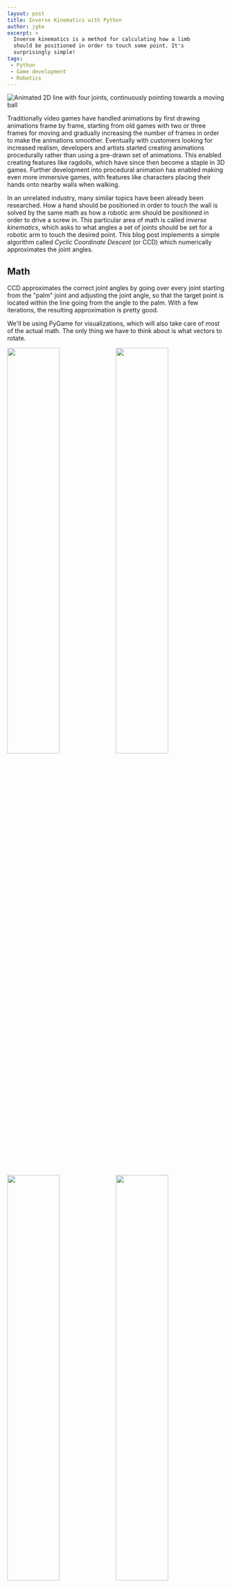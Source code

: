 ```yaml
---
layout: post
title: Inverse Kinematics with Python
author: jgke
excerpt: >
  Inverse kinematics is a method for calculating how a limb
  should be positioned in order to touch some point. It's
  surprisingly simple!
tags:
 - Python
 - Game development
 - Robotics
---
```


<img src="/img/inverse-kinematics-with-python/final_product.gif"
alt="Animated 2D line with four joints, continuously pointing towards a moving ball">

Traditionally video games have handled animations by first drawing animations
frame by frame, starting from old games with two or three frames for moving and
gradually increasing the number of frames in order to make the animations
smoother. Eventually with customers looking for increased realism, developers
and artists started creating animations procedurally rather than using a
pre-drawn set of animations. This enabled creating features like ragdolls,
which have since then become a staple in 3D games. Further development into
procedural animation has enabled making even more immersive games, with
features like characters placing their hands onto nearby walls when walking.

In an unrelated industry, many similar topics have been already been
researched. How a hand should be positioned in order to touch the wall is
solved by the same math as how a robotic arm should be positioned in order to
drive a screw in. This particular area of math is called _inverse kinematics_,
which asks to what angles a set of joints should be set for a robotic arm to
touch the desired point. This blog post implements a simple algorithm called
_Cyclic Coordinate Descent_ (or CCD) which numerically approximates the joint
angles.

Math
----

CCD approximates the correct joint angles by going over every joint starting
from the "palm" joint and adjusting the joint angle, so that the target point
is located within the line going from the angle to the palm. With a few
iterations, the resulting approximation is pretty good.

We'll be using PyGame for visualizations, which will also take care of most of
the actual math. The only thing we have to think about is what vectors to
rotate.

<div>
<img width="49%" src="/img/inverse-kinematics-with-python/math1.png" alt="" />
<img width="49%" src="/img/inverse-kinematics-with-python/math2.png" alt="" />
</div>
<div>
<img width="49%" src="/img/inverse-kinematics-with-python/math3.png" alt="" />
<img width="49%" src="/img/inverse-kinematics-with-python/math4.png" alt="" />
</div>

A quick primer in vector math: In our use case vectors are essentially objects
containing two numbers, `x` length and `y` length. Adding two vectors together
results in a third vector with the `x` and `y` components added together.
Negating `a` vector (or multiplying by -1) results in each component being
negated.

These can be visualized pretty easily. In the following graph, `a`, `b` and `c`
are vectors while `α` is the angle between `a` and `b`. If you add `b` and `c`
together, you get `a`. Similarly, if you remove `b` from `a`, you get `c`.

<div style="display: flex; justify-content: center; margin: 15px">
<img src="/img/inverse-kinematics-with-python/vectorprimer.png" alt="" />
</div>

With PyGame, these can be easily computed.

```python
from pygame.math import Vector2

a = Vector2(200, -100)
b = Vector2(200, 100)
c = a - b # or Vector2(0, -200)
alpha = a.angle_to(b)
```

Solving the angles
------------------

<div style="display: flex">
<img src="/img/inverse-kinematics-with-python/math5.png" alt="" />
</div>

In this picture, we need to first rotate `a` around `b`, so that the line
between `a` and `b` points towards the target. After that, we need to rotate
`a` and `b` around `c`, so that the line between `a` and `c` points towards the
target.

Let's start off by defining the points and the target. Since we are going to
rotate stuff, let's store the points as relative coordinates and a set of angles.

```python
points = list(map(Vector2, [(100, 100), (200, 100), (300, 100), (400, 100), (500, 100)]))
target = Vector2(450, 300)

rel_points = []
angles = []

for i in range(1, len(points)):
    rel_points.append(points[i] - points[i-1])
    angles.append(0)
```

Let's consider the simple case first. When we are trying to adjust the
`a-b-target` angle, we want to rotate `a` around `b`. Essentially, we want to
change the current angle to 0.

```python
i = len(points)-2 # second-to-last index
endpoint = a
current_point = b

angle = (endpoint-current_point).angle_to(target-current_point)
angles[i] += angle
```

What about the second iteration, when we are rotating `a` and `b` around `c`?

```python
i = len(points)-3 # third-to-last index
endpoint = a - rel_points[len(points)-1] + rel_points[len(points)-1].rotate(angles[i+1])
current_point = b

angle = (endpoint-current_point).angle_to(target-current_point)
angles[i] += angle
```

The code is identical except for calculating the position of the endpoint.
Let's generalize it to a function:

```python
def solve_ik(i, endpoint, target):
    if i < len(points) - 2:
        endpoint = solve_ik(i+1, endpoint, target)
    current_point = points[i]

    angle = (endpoint-current_point).angle_to(target-current_point)
    angles[i] += angle

    return current_point + (endpoint-current_point).rotate(angle)
```

This function recursively goes through the points, starting from the last point
and moving backwards. Every time it updates one angle, it rotates the endpoint around
the just-updated angle.

Rendering
---------

PyGame makes rendering things easy, the drawing code almost looks like
pseudocode. We simply render every point and draw straight lines between them.

```python
def render():
    black = 0, 0, 0
    white = 255, 255, 255

    screen.fill(white)
    for i in range(1, len(points)):
        prev = points[i-1]
        cur = points[i]
        pygame.draw.aaline(screen, black, prev, cur)
    for point in points:
        pygame.draw.circle(screen, black, (int(point[0]), int(point[1])), 5)
    pygame.draw.circle(screen, black, (int(target[0]), int(target[1])), 10)
    pygame.display.flip()
```

Let's wrap the program in a small loop, where we update the point positions
after solving the appropriate angles:

```python
import sys, pygame
pygame.init()

size = width, height = 640, 480
screen = pygame.display.set_mode(size)

while 1:
    for event in pygame.event.get():
        if event.type == pygame.QUIT: sys.exit()

    solve_ik(0, points[-1], target)

    angle = 0
    for i in range(1, len(points)):
        angle += angles[i-1]
        points[i] = points[i-1] + rel_points[i-1].rotate(angle)

    render()
    pygame.time.wait(int(1000/60))
```

With this code, the angles converge almost instantly to an acceptable range.

<img src="/img/inverse-kinematics-with-python/example1.gif"
alt="Animated 2D line with four joints, almost instantly pointing towards a circle">

Making it better
----------------

Let's do small adjustments to make this look better. Let's make the target move
around so that the angles need to be constantly adjusted, and at the same time
limit the amount a joint can move per frame, so the movement looks more
natural.

Moving the ball around is simple, just move it with constant speed in every
frame and reverse the direction if it hits a wall.

```python
target_speed = Vector2(3, 3)
#...
target += target_speed
if target.x <= 0 or target.x >= width:
    target_speed.x = -target_speed.x
if target.y <= 0 or target.y >= height:
    target_speed.y = -target_speed.y
```

Limiting angular momentum is also pretty simple, just determine the rotation
direction and limit it to some constant.

```
angles[i] += min(max(-3, angle), 3)
```

Summary
-------

Inverse kinematics drive calculations like "How can I make this arm touch this
ball?", while Python and PyGame enable implementing small simulations easily.
These can be further combined with other techniques to create more lifelike
games. For further examples, see [this walking spider
demo](https://twitter.com/CodeerStudio/status/1243708696921808896) and [this
talk about Overgrowth](https://www.youtube.com/watch?v=LNidsMesxSE), both using
inverse kinematics for procedural animation.

Check out the code behind this blog post at [GitHub](https://github.com/jgke/joints).
